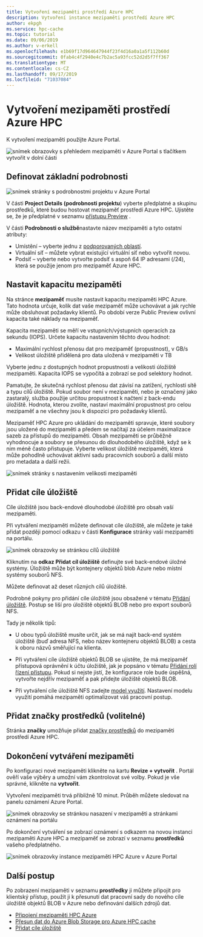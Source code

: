 ```yaml
---
title: Vytvoření mezipaměti prostředí Azure HPC
description: Vytvoření instance mezipaměti prostředí Azure HPC
author: ekpgh
ms.service: hpc-cache
ms.topic: tutorial
ms.date: 09/06/2019
ms.author: v-erkell
ms.openlocfilehash: e1b69f17d964647944f23f4d16a0a1a5f112b60d
ms.sourcegitcommit: 0fab4c4f2940e4c7b2ac5a93fcc52d2d5f7ff367
ms.translationtype: MT
ms.contentlocale: cs-CZ
ms.lasthandoff: 09/17/2019
ms.locfileid: "71037084"
---
```

# <a name="create-an-azure-hpc-cache"></a>Vytvoření mezipaměti prostředí Azure HPC

K vytvoření mezipaměti použijte Azure Portal.

![snímek obrazovky s přehledem mezipaměti v Azure Portal s tlačítkem vytvořit v dolní části](media/hpc-cache-home-page.png)

## <a name="define-basic-details"></a>Definovat základní podrobnosti

![snímek stránky s podrobnostmi projektu v Azure Portal](media/hpc-cache-create-basics.png)

V části **Project Details (podrobnosti projektu**) vyberte předplatné a skupinu prostředků, které budou hostovat mezipaměť prostředí Azure HPC. Ujistěte se, že je předplatné v seznamu [přístupu Preview](hpc-cache-prereqs.md#azure-subscription) .

V části **Podrobnosti o službě**nastavte název mezipaměti a tyto ostatní atributy:

* Umístění – vyberte jednu z [podporovaných oblastí](hpc-cache-overview.md#region-availability).
* Virtuální síť – můžete vybrat existující virtuální síť nebo vytvořit novou.
* Podsíť – vyberte nebo vytvořte podsíť s aspoň 64 IP adresami (/24), která se použije jenom pro mezipaměť Azure HPC.

## <a name="set-cache-capacity"></a>Nastavit kapacitu mezipaměti
<!-- change link in GUI -->

Na stránce **mezipaměť** musíte nastavit kapacitu mezipaměti HPC Azure. Tato hodnota určuje, kolik dat vaše mezipaměť může uchovávat a jak rychle může obsluhovat požadavky klientů. Po období verze Public Preview ovlivní kapacita také náklady na mezipaměť.

Kapacita mezipaměti se měří ve vstupních/výstupních operacích za sekundu (IOPS). Určete kapacitu nastavením těchto dvou hodnot:

* Maximální rychlost přenosu dat pro mezipaměť (propustnost), v GB/s
* Velikost úložiště přidělená pro data uložená v mezipaměti v TB

Vyberte jednu z dostupných hodnot propustnosti a velikosti úložiště mezipaměti. Kapacita IOPS se vypočítá a zobrazí se pod selektory hodnot.

Pamatujte, že skutečná rychlost přenosu dat závisí na zatížení, rychlosti sítě a typu cílů úložiště. Pokud soubor není v mezipaměti, nebo je označený jako zastaralý, služba použije určitou propustnost k načtení z back-endu úložiště. Hodnota, kterou zvolíte, nastaví maximální propustnost pro celou mezipaměť a ne všechny jsou k dispozici pro požadavky klientů.

Mezipaměť HPC Azure pro ukládání do mezipaměti spravuje, které soubory jsou uložené do mezipaměti a předem se načítají za účelem maximalizace sazeb za přístupů do mezipaměti. Obsah mezipaměti se průběžně vyhodnocuje a soubory se přesunou do dlouhodobého úložiště, když se k nim méně často přistupuje. Vyberte velikost úložiště mezipaměti, která může pohodlně uchovávat aktivní sadu pracovních souborů a další místo pro metadata a další režii.

![snímek stránky s nastavením velikosti mezipaměti](media/hpc-cache-create-iops.png)

## <a name="add-storage-targets"></a>Přidat cíle úložiště

Cíle úložiště jsou back-endové dlouhodobé úložiště pro obsah vaší mezipaměti.

Při vytváření mezipaměti můžete definovat cíle úložiště, ale můžete je také přidat později pomocí odkazu v části **Konfigurace** stránky vaší mezipaměti na portálu.

![snímek obrazovky se stránkou cílů úložiště](media/hpc-cache-storage-targets-pop.png)

Kliknutím na **odkaz Přidat cíl úložiště** definujte své back-endové úložné systémy. Úložiště může být kontejnery objektů blob Azure nebo místní systémy souborů NFS.

Můžete definovat až deset různých cílů úložiště.

Podrobné pokyny pro přidání cíle úložiště jsou obsažené v tématu [Přidání úložiště](hpc-cache-add-storage.md). Postup se liší pro úložiště objektů BLOB nebo pro export souborů NFS.

Tady je několik tipů: 

* U obou typů úložiště musíte určit, jak se má najít back-end systém úložiště (buď adresa NFS, nebo název kontejneru objektů BLOB) a cesta k oboru názvů směřující na klienta.

* Při vytváření cíle úložiště objektů BLOB se ujistěte, že má mezipaměť přístupová oprávnění k účtu úložiště, jak je popsáno v tématu [Přidání rolí řízení přístupu](hpc-cache-add-storage.md#add-the-access-control-roles-to-your-account). Pokud si nejste jistí, že konfigurace role bude úspěšná, vytvořte nejdřív mezipaměť a pak přidejte úložiště objektů BLOB.

* Při vytváření cíle úložiště NFS zadejte [model využití](hpc-cache-add-storage.md#choose-a-usage-model). Nastavení modelu využití pomáhá mezipaměti optimalizovat váš pracovní postup.

## <a name="add-resource-tags-optional"></a>Přidat značky prostředků (volitelné)

Stránka **značky** umožňuje přidat [značky prostředků](https://go.microsoft.com/fwlink/?linkid=873112) do mezipaměti prostředí Azure HPC. 

## <a name="finish-creating-the-cache"></a>Dokončení vytváření mezipaměti

Po konfiguraci nové mezipaměti klikněte na kartu **Revize + vytvořit** . Portál ověří vaše výběry a umožní vám zkontrolovat své volby. Pokud je vše správné, klikněte na **vytvořit**. 

Vytvoření mezipaměti trvá přibližně 10 minut. Průběh můžete sledovat na panelu oznámení Azure Portal. 

![snímek obrazovky se stránkou nasazení v mezipaměti a stránkami oznámení na portálu](media/hpc-cache-deploy-status.png)

Po dokončení vytváření se zobrazí oznámení s odkazem na novou instanci mezipaměti Azure HPC a mezipaměť se zobrazí v seznamu **prostředků** vašeho předplatného. 

![snímek obrazovky instance mezipaměti HPC Azure v Azure Portal](media/hpc-cache-new-overview.png)

## <a name="next-steps"></a>Další postup

Po zobrazení mezipaměti v seznamu **prostředky** ji můžete připojit pro klientský přístup, použít ji k přesunutí dat pracovní sady do nového cíle úložiště objektů BLOB v Azure nebo definování dalších zdrojů dat.

* [Připojení mezipaměti HPC Azure](hpc-cache-mount.md)
* [Přesun dat do Azure Blob Storage pro Azure HPC cache](hpc-cache-ingest.md)
* [Přidat cíle úložiště](hpc-cache-add-storage.md)
